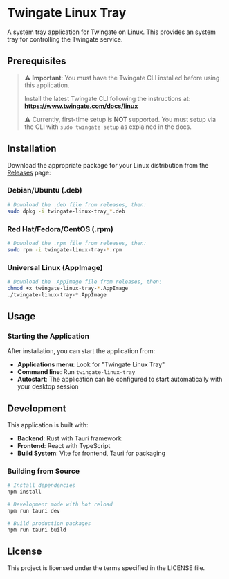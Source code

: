 # Twingate Linux Tray

A system tray application for Twingate on Linux. This provides an system tray for controlling the Twingate service.

## Prerequisites

> **⚠️ Important**: You must have the Twingate CLI installed before using this application.
> 
>   Install the latest Twingate CLI following the instructions at: **https://www.twingate.com/docs/linux**
>
> ⚠️ Currently, first-time setup is **NOT** supported. You must setup via the CLI with `sudo twingate setup` as explained in the docs.

## Installation

Download the appropriate package for your Linux distribution from the [Releases](../../releases) page:

### Debian/Ubuntu (.deb)
```bash
# Download the .deb file from releases, then:
sudo dpkg -i twingate-linux-tray_*.deb
```

### Red Hat/Fedora/CentOS (.rpm)
```bash
# Download the .rpm file from releases, then:
sudo rpm -i twingate-linux-tray-*.rpm
```

### Universal Linux (AppImage)
```bash
# Download the .AppImage file from releases, then:
chmod +x twingate-linux-tray-*.AppImage
./twingate-linux-tray-*.AppImage
```

## Usage

### Starting the Application

After installation, you can start the application from:
- **Applications menu**: Look for "Twingate Linux Tray"
- **Command line**: Run `twingate-linux-tray`
- **Autostart**: The application can be configured to start automatically with your desktop session

## Development

This application is built with:
- **Backend**: Rust with Tauri framework
- **Frontend**: React with TypeScript
- **Build System**: Vite for frontend, Tauri for packaging

### Building from Source

```bash
# Install dependencies
npm install

# Development mode with hot reload
npm run tauri dev

# Build production packages
npm run tauri build
```

## License

This project is licensed under the terms specified in the LICENSE file.
